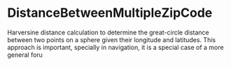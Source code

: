 # DistanceBetweenMultipleZipCode
Harversine distance calculation to determine the great-circle distance between two points on a sphere given their longitude and latitudes. This approach is important, specially in navigation, it is a special case of a more general foru
